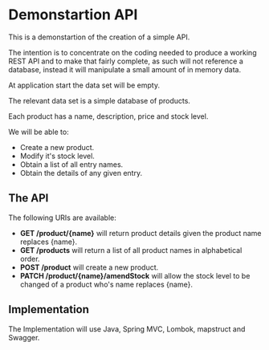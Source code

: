 # Demonstartion API

This is a demonstartion of the creation of a simple API.

The intention is to concentrate on the coding needed to produce a working REST API and
to make that fairly complete, as such will not reference a database, instead it will
manipulate a small amount of in memory data.

At application start the data set will be empty.

The relevant data set is a simple database of products.

Each product has a name, description, price and stock level.


We will be able to:

* Create a new product.
* Modify it's stock level.
* Obtain a list of all entry names.
* Obtain the details of any given entry.


## The API

The following URIs are available:

* __GET /product/{name}__ will return product details given the product name replaces {name}.
* __GET /products__ will return a list of all product names in alphabetical order.
* __POST /product__ will create a new product.
* __PATCH /product/{name}/amendStock__ will allow the stock level to be changed of a product who's name replaces {name}.

## Implementation

The Implementation will use Java, Spring MVC, Lombok, mapstruct and Swagger.







